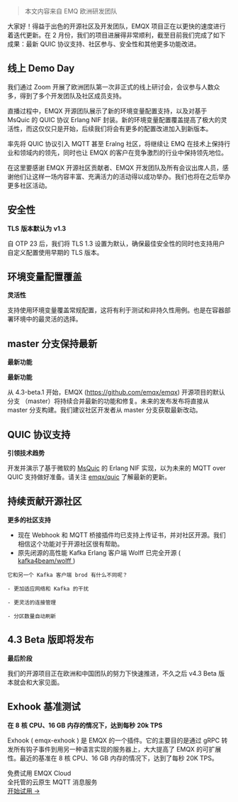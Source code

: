 > 本文内容来自 EMQ 欧洲研发团队



大家好！得益于出色的开源社区及开发团队，EMQX 项目正在以更快的速度进行着迭代更新。在 2 月份，我们的项目进展得非常顺利，截至目前我们完成了如下成果：最新 QUIC 协议支持、社区参与、安全性和其他更多功能改进。 

## 线上 Demo Day

我们通过 Zoom 开展了欧洲团队第一次非正式的线上研讨会，会议参与人数众多，得到了多个开发团队及社区成员支持。

直播过程中，EMQX 开源团队展示了新的环境变量配置支持，以及对基于 MsQuic 的 QUIC 协议 Erlang NIF 封装。新的环境变量配置覆盖提高了极大的灵活性，而这仅仅只是开始，后续我们将会有更多的配置改进加入到新版本。

率先将 QUIC 协议引入 MQTT 甚至 Eralng 社区，将继续让 EMQ 在技术上保持行业和领域内的领先，同时也让 EMQX 的客户在竞争激烈的行业中保持领先地位。

在这里要感谢 EMQX 开源社区贡献者、EMQX 开发团队及所有会议出席人员，感谢他们让这样一场内容丰富、充满活力的活动得以成功举办。我们也将在之后举办更多社区活动。



## 安全性

**TLS** **版本默认为** **v1.3**

自 OTP 23 后，我们将 TLS 1.3 设置为默认，确保最佳安全性的同时也支持用户自定义配置使用早期的 TLS 版本。



## 环境变量配置覆盖

**灵活性**

支持使用环境变量覆盖常规配置，这将有利于测试和非持久性用例。也是在容器部署环境中的最灵活的选择。



## master 分支保持最新

**最新功能**

**最新功能**

从 4.3-beta.1 开始，EMQX (https://github.com/emqx/emqx) 开源项目的默认分支 （master）将持续合并最新的功能和修复。未来的发布发布将直接从 master 分支构建。我们建议社区开发者从 master 分支获取最新改动。



## QUIC 协议支持

**引领技术趋势**

开发并演示了基于微软的 [MsQuic](https://github.com/microsoft/msquic) 的 Erlang NIF 实现，以为未来的 MQTT over QUIC 支持做好准备。请关注 [emqx/quic](https://github.com/emqx/quic) 了解最新的更新。



## 持续贡献开源社区

**更多的社区支持**

  - 现在 Webhook 和 MQTT 桥接插件均已支持上传证书，并对社区开源。我们相信这个功能对于开源社区很有帮助。
  - 原先闭源的高性能 Kafka Erlang 客户端 Wolff 已完全开源 ( [kafka4beam/wolff ](https://github.com/kafka4beam/wolff))

```
它和另一个 Kafka 客户端 brod 有什么不同呢？

- 更加适应网络和 Kafka 的干扰

- 更灵活的连接管理

- 分区数量自动刷新
```



## 4.3 Beta 版即将发布

**最后阶段**

我们的开源项目正在欧洲和中国团队的努力下快速推进，不久之后 v4.3 Beta 版本就会和大家见面。



## Exhook 基准测试

**在** **8** **核** **CPU、16 GB** **内存的情况下，达到每秒** **20k TPS**

Exhook ( emqx-exhook ) 是 EMQX 的一个插件。它的主要目的是通过 gRPC 转发所有钩子事件到用另一种语言实现的服务器上，大大提高了 EMQX 的可扩展性。最近的基准在 8 核 CPU、16 GB 内存的情况下，达到了每秒 20K TPS。


<section class="promotion">
    <div>
        免费试用 EMQX Cloud
        <div class="is-size-14 is-text-normal has-text-weight-normal">全托管的云原生 MQTT 消息服务</div>
    </div>
    <a href="https://accounts-zh.emqx.com/signup?continue=https://cloud.emqx.com/console/deployments/0?oper=new" class="button is-gradient px-5">开始试用 →</a >
</section>
